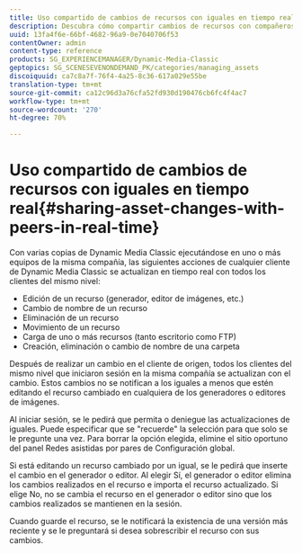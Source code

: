 ```yaml
---
title: Uso compartido de cambios de recursos con iguales en tiempo real
description: Descubra cómo compartir cambios de recursos con compañeros en tiempo real.
uuid: 13fa4f6e-66bf-4682-96a9-0e7040706f53
contentOwner: admin
content-type: reference
products: SG_EXPERIENCEMANAGER/Dynamic-Media-Classic
geptopics: SG_SCENESEVENONDEMAND_PK/categories/managing_assets
discoiquuid: ca7c8a7f-76f4-4a25-8c36-617a029e55be
translation-type: tm+mt
source-git-commit: ca12c96d3a76cfa52fd930d190476cb6fc4f4ac7
workflow-type: tm+mt
source-wordcount: '270'
ht-degree: 70%

---
```



# Uso compartido de cambios de recursos con iguales en tiempo real{#sharing-asset-changes-with-peers-in-real-time}

Con varias copias de Dynamic Media Classic ejecutándose en uno o más equipos de la misma compañía, las siguientes acciones de cualquier cliente de Dynamic Media Classic se actualizan en tiempo real con todos los clientes del mismo nivel:

* Edición de un recurso (generador, editor de imágenes, etc.)
* Cambio de nombre de un recurso
* Eliminación de un recurso
* Movimiento de un recurso
* Carga de uno o más recursos (tanto escritorio como FTP)
* Creación, eliminación o cambio de nombre de una carpeta

Después de realizar un cambio en el cliente de origen, todos los clientes del mismo nivel que iniciaron sesión en la misma compañía se actualizan con el cambio. Estos cambios no se notifican a los iguales a menos que estén editando el recurso cambiado en cualquiera de los generadores o editores de imágenes.

Al iniciar sesión, se le pedirá que permita o deniegue las actualizaciones de iguales. Puede especificar que se &quot;recuerde&quot; la selección para que solo se le pregunte una vez. Para borrar la opción elegida, elimine el sitio oportuno del panel Redes asistidas por pares de Configuración global.

Si está editando un recurso cambiado por un igual, se le pedirá que inserte el cambio en el generador o editor. Al elegir Sí, el generador o editor elimina los cambios realizados en el recurso e importa el recurso actualizado. Si elige No, no se cambia el recurso en el generador o editor sino que los cambios realizados se mantienen en la sesión.

Cuando guarde el recurso, se le notificará la existencia de una versión más reciente y se le preguntará si desea sobrescribir el recurso con sus cambios.
